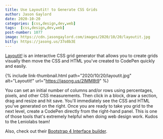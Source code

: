 ```yaml
---
title: Use Layoutit! to Generate CSS Grids
author: Jason Gaylord
date: 2020-10-20
categories: [css,design,dev,web]
tags:  [css,design,dev,web]
post-number: 1077
image: https://cdn.jasongaylord.com/images/2020/10/20/layoutit.jpg
bitly: https://jasong.us/37o8b3E
---
```


[Layoutit!](https://jasong.us/2IMM8t9) is an interactive CSS grid generator that allows you to create grids visually then move the CSS and HTML you've created to CodePen quickly and easily. 

{% include link-thumbnail.html path="2020/10/20/layoutit.jpg" alt="Layoutit!" url="https://jasong.us/2IMM8t9" %}

You can set an initial number of columns and/or rows using percentages, pixels, and other CSS measurements. Then click in a block, draw a section, drag and resize and hit save. You'll immediately see the CSS and HTML you've generated on the right. Once you are ready to take you grid to the next level, create a CodePen directly from the right-hand panel. This is one of those tools that's extremely helpful when doing web design work. Kudos to the Leniolabs team!

Also, check out their [Bootstrap 4 Interface builder](https://jasong.us/3ketIzj).